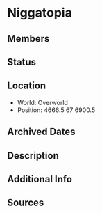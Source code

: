 # Niggatopia

## Members

## Status

## Location
- World: Overworld
- Position: 4666.5 67 6900.5

## Archived Dates

## Description

## Additional Info

## Sources
